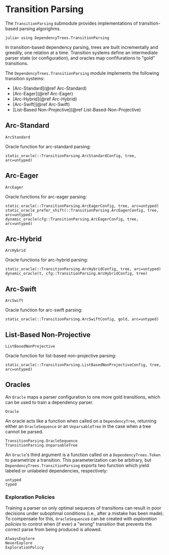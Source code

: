 # Transition Parsing

The `TransitionParsing` submodule provides implementations of transition-based parsing algorighms.

```julia-repl
julia> using DependencyTrees.TransitionParsing
```

In transition-based dependency parsing, trees are built incrementally and greedily, one relation at a time.
Transition systems define an intermediate parser state (or configuration), and oracles map confifurations to "gold" transitions.

The `DependencyTrees.TransitionParsing` module implements the following transition systems:

- [Arc-Standard](@ref Arc-Standard)
- [Arc-Eager](@ref Arc-Eager)
- [Arc-Hybrid](@ref Arc-Hybrid)
- [Arc-Swift](@ref Arc-Swift)
- [List-Based Non-Projective](@ref List-Based-Non-Projective)

## Arc-Standard

```@docs
ArcStandard
```

Oracle function for arc-standard parsing:

```@docs
static_oracle(::TransitionParsing.ArcStandardConfig, tree, arc=untyped)
```

## Arc-Eager

```@docs
ArcEager
```

Oracle functions for arc-eager parsing:

```@docs
static_oracle(::TransitionParsing.ArcEagerConfig, tree, arc=untyped)
static_oracle_prefer_shift(::TransitionParsing.ArcEagerConfig, tree, arc=untyped)
dynamic_oracle(cfg::TransitionParsing.ArcEagerConfig, tree, arc=untyped)
```

## Arc-Hybrid

```@docs
ArcHybrid
```

Oracle functions for arc-hybrid parsing:

```@docs
static_oracle(::TransitionParsing.ArcHybridConfig, tree, arc=untyped)
dynamic_oracle(t, cfg::TransitionParsing.ArcHybridConfig, tree)
```

## Arc-Swift

```@docs
ArcSwift
```

Oracle function for arc-swift parsing:

```@docs
static_oracle(::TransitionParsing.ArcSwiftConfig, gold, arc=untyped)
```

## List-Based Non-Projective

```@docs
ListBasedNonProjective
```

Oracle function for list-based non-projective parsing:

```@docs
static_oracle(::TransitionParsing.ListBasedNonProjectiveConfig, tree, arc=untyped)
```

<!-- ## Misc. -->

<!-- For stack-and-buffer transition systems ([Arc-Eager](@ref Arc-Eager), [Arc-Standard](@ref Arc-Standard), [Arc-Hybrid](@ref Arc-Hybrid), and [Arc-Swift](@ref Arc-Swift)), DependencyTrees.jl implements functions for getting the tokens from the stack and buffer in a safe way: -->

<!-- ```@docs -->
<!-- stacktoken -->
<!-- buffertoken -->
<!-- ``` -->

## Oracles

An `Oracle` maps a parser configuration to one more gold transitions, which can be used to train a dependency parser.

```@docs
Oracle
```

An oracle acts like a function when called on a `DependencyTree`, returning either an `OracleSequence` or an `UnparsableTree` in the case when a tree cannot be parsed.


```@docs
TransitionParsing.OracleSequence
TransitionParsing.UnparsableTree
```

An `Oracle`'s third argument is a function called on a `DependencyTrees.Token` to parametrize a transition.
This parameterization can be arbitrary, but `DependencyTrees.TransitionParsing` exports two function which yield labeled or unlabeled dependencies, respectively:

```@docs
untyped
typed
```

### Exploration Policies

Training a parser on only optimal sequeces of transitions can result in poor decisions under suboptimal conditions (i.e., after a mistake has been made).
To compensate for this, `OracleSequence`s can be created with *exploration policies* to control when (if ever) a "wrong" transition that prevents the correct parse from being produced is allowed.


```@docs
AlwaysExplore
NeverExplore
ExplorationPolicy
```
